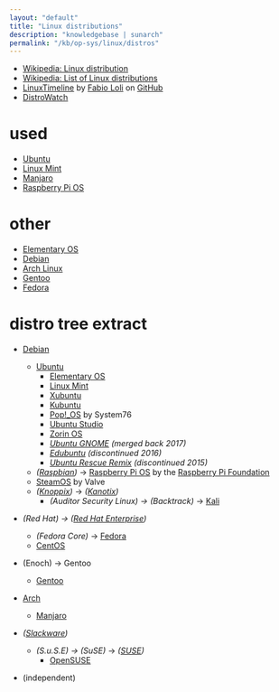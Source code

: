 ```yaml
---
layout: "default"
title: "Linux distributions"
description: "knowledgebase | sunarch"
permalink: "/kb/op-sys/linux/distros"
---
```

<!--
This Source Code Form is subject to the terms of the Mozilla Public
License, v. 2.0. If a copy of the MPL was not distributed with this
file, You can obtain one at http://mozilla.org/MPL/2.0/.
-->

- [Wikipedia: Linux distribution](https://en.wikipedia.org/wiki/Linux_distribution)
- [Wikipedia: List of Linux distributions](https://en.wikipedia.org/wiki/List_of_Linux_distributions)
- [LinuxTimeline](https://github.com/FabioLolix/linuxtimeline) by [Fabio Loli](https://github.com/FabioLolix) on [GitHub](https://github.com)
- [DistroWatch](https://distrowatch.com/)

# used

- [Ubuntu](ubuntu.md)
- [Linux Mint](mint.md)
- [Manjaro](manjaro.md)
- [Raspberry Pi OS](raspbian.md)

# other

- [Elementary OS](elementary.md)
- [Debian](debian.md)
- [Arch Linux](arch.md)
- [Gentoo](gentoo.md)
- [Fedora](fedora.md)

# distro tree extract

- [Debian](https://www.debian.org)
    - [Ubuntu](https://ubuntu.com)
        - [Elementary OS](https://elementary.io)
        - [Linux Mint](https://www.linuxmint.com)
        - [Xubuntu](https://xubuntu.org)
        - [Kubuntu](https://kubuntu.org)
        - [Pop!_OS](https://pop.system76.com) by System76
        - [Ubuntu Studio](https://ubuntustudio.org)
        - [Zorin OS](https://zorinos.com/)
        - *[Ubuntu GNOME](http://www.ubuntugnome.org) (merged back 2017)*
        - *[Edubuntu](http://edubuntu.org/) (discontinued 2016)*
        - *[Ubuntu Rescue Remix](http://ubuntu-rescue-remix.org) (discontinued 2015)*
    - *([Raspbian](http://raspbian.org))* -> [Raspberry Pi OS](https://www.raspberrypi.org/downloads/raspberry-pi-os/) by the [Raspberry Pi Foundation](https://www.raspberrypi.org)
    - [SteamOS](https://store.steampowered.com/steamos/) by Valve
    - *([Knoppix](http://knoppix.net))* -> *([Kanotix](http://www.kanotix.com))*
        - *(Auditor Security Linux) -> (Backtrack)* -> [Kali](https://www.kali.org)

- *(Red Hat) -> ([Red Hat Enterprise](https://www.redhat.com/en))*
    - *(Fedora Core)* -> [Fedora](https://getfedora.org)
    - [CentOS](https://www.centos.org)

- (Enoch) -> Gentoo
    - [Gentoo](http://www.gentoo.org)

- [Arch](https://www.archlinux.org/)
    - [Manjaro](https://manjaro.org)

- *([Slackware](http://www.slackware.com))*
    - *(S.u.S.E) -> (SuSE)* -> *([SUSE](https://www.suse.com))*
        - [OpenSUSE](https://www.opensuse.org)

- (independent)
